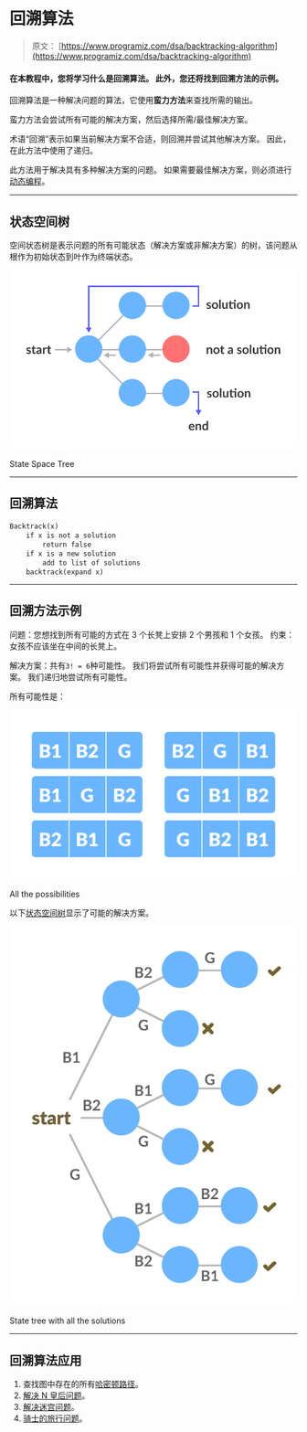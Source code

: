 # 回溯算法

> 原文： [https://www.programiz.com/dsa/backtracking-algorithm](https://www.programiz.com/dsa/backtracking-algorithm)

#### 在本教程中，您将学习什么是回溯算法。 此外，您还将找到回溯方法的示例。

回溯算法是一种解决问题的算法，它使用**蛮力方法**来查找所需的输出。

蛮力方法会尝试所有可能的解决方案，然后选择所需/最佳解决方案。

术语“回溯”表示如果当前解决方案不合适，则回溯并尝试其他解决方案。 因此，在此方法中使用了递归。

此方法用于解决具有多种解决方案的问题。 如果需要最佳解决方案，则必须进行[动态编程](/dsa/dynamic-programming)。

* * *

## 状态空间树

空间状态树是表示问题的所有可能状态（解决方案或非解决方案）的树，该问题从根作为初始状态到叶作为终端状态。

![State Space Tree](img/243be31a01580585814a52b910267698.png "State Space Tree")

State Space Tree



* * *

## 回溯算法

```
Backtrack(x)
    if x is not a solution
        return false
    if x is a new solution
        add to list of solutions
    backtrack(expand x)
```

* * *

## 回溯方法示例

问题：您想找到所有可能的方式在 3 个长凳上安排 2 个男孩和 1 个女孩。 约束：女孩不应该坐在中间的长凳上。

解决方案：共有`3! = 6`种可能性。 我们将尝试所有可能性并获得可能的解决方案。 我们递归地尝试所有可能性。

所有可能性是：

![All the possibilities](img/31f10d836e403a22a71b66acdaeee388.png "All possibilities")

All the possibilities



以下[状态空间树](http://None)显示了可能的解决方案。

![State state tree](img/10ceaf21203efe4c304c8cf17ed56140.png "State state tree")

State tree with all the solutions



* * *

## 回溯算法应用

1.  查找图中存在的所有[哈密顿路径](https://en.wikipedia.org/wiki/Hamiltonian_path_problem)。
2.  [解决 N 皇后问题](https://en.wikipedia.org/wiki/Eight_queens_puzzle)。
3.  [解决迷宫问题](https://en.wikipedia.org/wiki/Maze_solving_algorithm)。
4.  [骑士的旅行问题](https://en.wikipedia.org/wiki/Knight%27s_tour)。